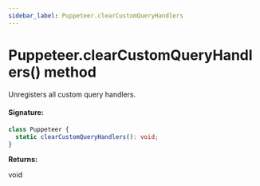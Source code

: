 ```yaml
---
sidebar_label: Puppeteer.clearCustomQueryHandlers
---
```


# Puppeteer.clearCustomQueryHandlers() method

Unregisters all custom query handlers.

#### Signature:

```typescript
class Puppeteer {
  static clearCustomQueryHandlers(): void;
}
```

**Returns:**

void
